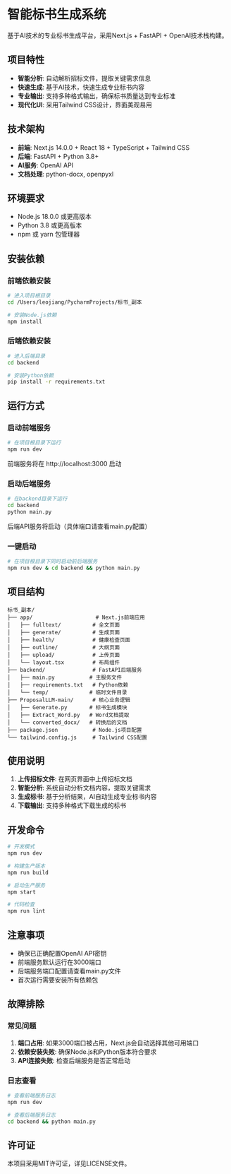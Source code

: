 # 智能标书生成系统

基于AI技术的专业标书生成平台，采用Next.js + FastAPI + OpenAI技术栈构建。

## 项目特性

- **智能分析**: 自动解析招标文件，提取关键需求信息
- **快速生成**: 基于AI技术，快速生成专业标书内容
- **专业输出**: 支持多种格式输出，确保标书质量达到专业标准
- **现代化UI**: 采用Tailwind CSS设计，界面美观易用

## 技术架构

- **前端**: Next.js 14.0.0 + React 18 + TypeScript + Tailwind CSS
- **后端**: FastAPI + Python 3.8+
- **AI服务**: OpenAI API
- **文档处理**: python-docx, openpyxl

## 环境要求

- Node.js 18.0.0 或更高版本
- Python 3.8 或更高版本
- npm 或 yarn 包管理器

## 安装依赖

### 前端依赖安装

```bash
# 进入项目根目录
cd /Users/leojiang/PycharmProjects/标书_副本

# 安装Node.js依赖
npm install
```

### 后端依赖安装

```bash
# 进入后端目录
cd backend

# 安装Python依赖
pip install -r requirements.txt
```

## 运行方式

### 启动前端服务

```bash
# 在项目根目录下运行
npm run dev
```

前端服务将在 http://localhost:3000 启动

### 启动后端服务

```bash
# 在backend目录下运行
cd backend
python main.py
```

后端API服务将启动（具体端口请查看main.py配置）

### 一键启动

```bash
# 在项目根目录下同时启动前后端服务
npm run dev & cd backend && python main.py
```

## 项目结构

```
标书_副本/
├── app/                    # Next.js前端应用
│   ├── fulltext/          # 全文页面
│   ├── generate/          # 生成页面
│   ├── health/            # 健康检查页面
│   ├── outline/           # 大纲页面
│   ├── upload/            # 上传页面
│   └── layout.tsx         # 布局组件
├── backend/               # FastAPI后端服务
│   ├── main.py           # 主服务文件
│   ├── requirements.txt   # Python依赖
│   └── temp/             # 临时文件目录
├── ProposalLLM-main/      # 核心业务逻辑
│   ├── Generate.py       # 标书生成模块
│   ├── Extract_Word.py   # Word文档提取
│   └── converted_docx/   # 转换后的文档
├── package.json           # Node.js项目配置
└── tailwind.config.js     # Tailwind CSS配置
```

## 使用说明

1. **上传招标文件**: 在网页界面中上传招标文档
2. **智能分析**: 系统自动分析文档内容，提取关键需求
3. **生成标书**: 基于分析结果，AI自动生成专业标书内容
4. **下载输出**: 支持多种格式下载生成的标书

## 开发命令

```bash
# 开发模式
npm run dev

# 构建生产版本
npm run build

# 启动生产服务
npm start

# 代码检查
npm run lint
```

## 注意事项

- 确保已正确配置OpenAI API密钥
- 前端服务默认运行在3000端口
- 后端服务端口配置请查看main.py文件
- 首次运行需要安装所有依赖包

## 故障排除

### 常见问题

1. **端口占用**: 如果3000端口被占用，Next.js会自动选择其他可用端口
2. **依赖安装失败**: 确保Node.js和Python版本符合要求
3. **API连接失败**: 检查后端服务是否正常启动

### 日志查看

```bash
# 查看前端服务日志
npm run dev

# 查看后端服务日志
cd backend && python main.py
```

## 许可证

本项目采用MIT许可证，详见LICENSE文件。

